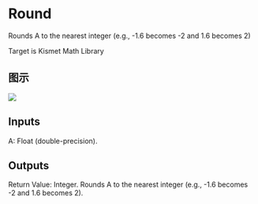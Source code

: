 # Round

Rounds A to the nearest integer (e.g., -1.6 becomes -2 and 1.6 becomes 2)

Target is Kismet Math Library

## 图示

![]($-20221218-19501398.png)

## Inputs

A: Float (double-precision).  

## Outputs

Return Value: Integer. Rounds A to the nearest integer (e.g., -1.6 becomes -2 and 1.6 becomes 2).


